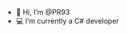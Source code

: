 - 👋 Hi, I’m @PR93
- :computer: I’m currently a C# developer 
  
  
    
  
     
   
       
  
  
 
  
